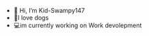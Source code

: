 - 👋 Hi, I’m Kid-Swampy147
- 🐶I love dogs
- 💻im currently working on Work devolepment

<!---
Kid-Swampy147/Kid-Swampy147 is a ✨ special ✨ repository because its `README.md` (this file) appears on your GitHub profile.
You can click the Preview link to take a look at your changes.
--->
